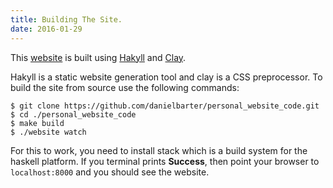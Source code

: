 ```yaml
---
title: Building The Site.
date: 2016-01-29
---
```


This [website](https://github.com/danielbarter/personal_website_code) is built using [Hakyll](https://jaspervdj.be/hakyll/) and [Clay](http://fvisser.nl/clay/). 

Hakyll is a static website generation tool and clay is a CSS preprocessor. To build the site from source use the following commands:

```{.bash}
$ git clone https://github.com/danielbarter/personal_website_code.git
$ cd ./personal_website_code
$ make build
$ ./website watch
```
For this to work, you need to install stack which is a build system for the haskell platform. If you terminal prints **Success**, then point your browser to `localhost:8000` and you 
should see the website.
